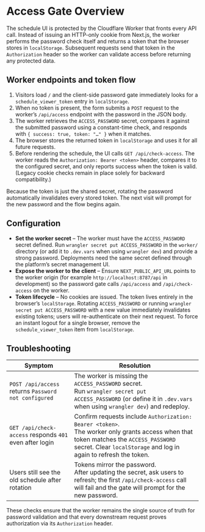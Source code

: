 # Access Gate Overview

The schedule UI is protected by the Cloudflare Worker that fronts every API call.
Instead of issuing an HTTP-only cookie from Next.js, the worker performs the
password check itself and returns a token that the browser stores in
`localStorage`. Subsequent requests send that token in the `Authorization`
header so the worker can validate access before returning any protected data.

## Worker endpoints and token flow

1. Visitors load `/` and the client-side password gate immediately looks for a
   `schedule_viewer_token` entry in `localStorage`.
2. When no token is present, the form submits a `POST` request to the worker’s
   `/api/access` endpoint with the password in the JSON body.
3. The worker retrieves the `ACCESS_PASSWORD` secret, compares it against the
   submitted password using a constant-time check, and responds with
   `{ success: true, token: "…" }` when it matches.
4. The browser stores the returned token in `localStorage` and uses it for all
   future requests.
5. Before rendering the schedule, the UI calls `GET /api/check-access`. The
   worker reads the `Authorization: Bearer <token>` header, compares it to the
   configured secret, and only reports success when the token is valid. (Legacy
   cookie checks remain in place solely for backward compatibility.)

Because the token is just the shared secret, rotating the password automatically
invalidates every stored token. The next visit will prompt for the new password
and the flow begins again.

## Configuration

- **Set the worker secret** – The worker must have the `ACCESS_PASSWORD` secret
  defined. Run `wrangler secret put ACCESS_PASSWORD` in the `worker/` directory
  (or add it to `.dev.vars` when using `wrangler dev`) and provide a strong
  password. Deployments need the same secret defined through the platform’s
  secret management UI.
- **Expose the worker to the client** – Ensure `NEXT_PUBLIC_API_URL` points to
  the worker origin (for example `http://localhost:8787/api` in development) so
  the password gate calls `/api/access` and `/api/check-access` on the worker.
- **Token lifecycle** – No cookies are issued. The token lives entirely in the
  browser’s `localStorage`. Rotating `ACCESS_PASSWORD` or running `wrangler
  secret put ACCESS_PASSWORD` with a new value immediately invalidates existing
  tokens; users will re-authenticate on their next request. To force an instant
  logout for a single browser, remove the `schedule_viewer_token` item from
  `localStorage`.

## Troubleshooting

| Symptom | Resolution |
| --- | --- |
| `POST /api/access` returns `Password not configured` | The worker is missing the `ACCESS_PASSWORD` secret.<br>Run `wrangler secret put ACCESS_PASSWORD` (or define it in `.dev.vars` when using `wrangler dev`) and redeploy. |
| `GET /api/check-access` responds `401` even after login | Confirm requests include `Authorization: Bearer <token>`.<br>The worker only grants access when that token matches the `ACCESS_PASSWORD` secret. Clear `localStorage` and log in again to refresh the token. |
| Users still see the old schedule after rotation | Tokens mirror the password.<br>After updating the secret, ask users to refresh; the first `/api/check-access` call will fail and the gate will prompt for the new password. |

These checks ensure that the worker remains the single source of truth for
password validation and that every downstream request proves authorization via
its `Authorization` header.
